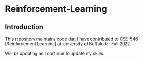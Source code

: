 # Reinforcement-Learning
## Introduction

This repository maintains code that I have contributed to CSE-546 [Reinforcement Learning] at University of Buffalo for Fall 2022.

Will be updating as I continue to update my skills.